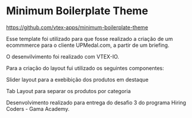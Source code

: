 # Minimum Boilerplate Theme

https://github.com/vtex-apps/minimum-boilerplate-theme

Esse template foi utilizado para que fosse realizado a criação de um ecommmerce para o cliente UPMedal.com, a partir de um briefing.

O desenvilvimento foi realizado com VTEX-IO.

Para a criação do layout fui utilizado os seguintes componentes:

Slider layout para a exebibição dos produtos em destaque

Tab Layout para separar os produtos por categoria

Desenvolvimento realizado para entrega do desafio 3 do programa Hiring Coders - Gama Academy.



